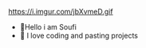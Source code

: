 https://i.imgur.com/jbXvmeD.gif
- 👋Hello i am Soufi
- 👀 I love coding and pasting projects

<!---.
I love u
--->

